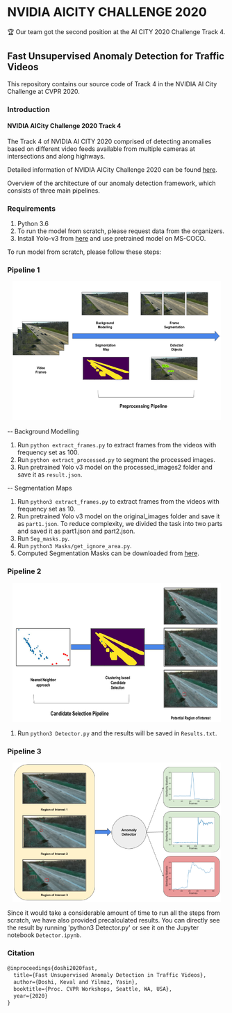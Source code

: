 # NVIDIA AICITY CHALLENGE 2020 

🏆 Our team got the second position at the AI CITY 2020 Challenge Track 4.

## Fast Unsupervised Anomaly Detection for Traffic Videos

This repository contains our source code of Track 4 in the NVIDIA AI City Challenge at CVPR 2020. 

### Introduction

#### NVIDIA AICity Challenge 2020 Track 4

The Track 4 of NVIDIA AI CITY 2020 comprised of detecting anomalies based on different video feeds available from multiple cameras at intersections and along highways. 

Detailed information of NVIDIA AICity Challenge 2020 can be found [here](https://www.aicitychallenge.org/).


Overview of the architecture of our anomaly detection framework, which consists of three main pipelines.

### Requirements

1. Python 3.6
2. To run the model from scratch, please request data from the organizers.
3. Install Yolo-v3 from [here](https://github.com/AlexeyAB/darknet) and use pretrained model on MS-COCO.

To run model from scratch, please follow these steps:

### Pipeline 1
<p align="center">
  <img width="480" height="320" src="Images/pipeline1.png">
</p>

-- Background Modelling
1. Run `python extract_frames.py` to extract frames from the videos with frequency set as 100. 
2. Run `python extract_processed.py` to segment the processed images. 
3. Run pretrained Yolo v3 model on the processed_images2 folder and save it as `result.json`.

-- Segmentation Maps
1. Run `python3 extract_frames.py` to extract frames from the videos with frequency set as 10.
2. Run pretrained Yolo v3 model on the original_images folder and save it as `part1.json`. To reduce complexity, we divided the task into two parts and saved it as part1.json and part2.json. 
3. Run `Seg_masks.py`. 
4. Run `python3 Masks/get_ignore_area.py`.
5. Computed Segmentation Masks can be downloaded from [here](https://drive.google.com/file/d/15mcjQx02CQ4sgJ9k4UG718wwPpoGAlS4/view?usp=sharing).

### Pipeline 2
<p align="center">
  <img width="480" height="320" src="Images/pipeline2.png">
</p>


1. Run `python3 Detector.py` and the results will be saved in `Results.txt`.

### Pipeline 3
<p align="center">
  <img width="480" height="320" src="Images/pipeline3.png">
</p>

Since it would take a considerable amount of time to run all the steps from scratch, we have also provided precalculated results. You can directly see the result by running 'python3 Detector.py' or see it on the Jupyter notebook `Detector.ipynb`.


### Citation

```
@inproceedings{doshi2020fast,
  title={Fast Unsupervised Anomaly Detection in Traffic Videos},
  author={Doshi, Keval and Yilmaz, Yasin},
  booktitle={Proc. CVPR Workshops, Seattle, WA, USA},
  year={2020}
}

```
